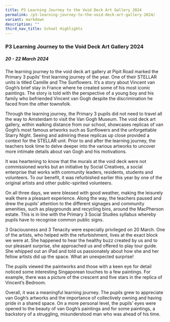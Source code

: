 ```yaml
---
title: P3 Learning Journey to the Void Deck Art Gallery 2024
permalink: /p3-learning-journey-to-the-void-deck-art-gallery-2024/
variant: markdown
description: ""
third_nav_title: School Highlights
---
```

### P3 Learning Journey to the Void Deck Art Gallery 2024

##### 20 - 22 March 2024

The learning journey to the void deck art gallery at Pipit Road marked the Primary 3 pupils’ first learning journey of the year. One of their STELLAR units is titled Camille and The Sunflowers. It’s a story about Vincent van Gogh’s brief stay in France where he created some of his most iconic paintings. The story is told with the perspective of a young boy and his family who befriended Vincent van Gogh despite the discrimination he faced from the other townsfolk. 

Through the learning journey, the Primary 3 pupils did not need to travel all the way to Amsterdam to visit the Van Gogh Museum. The void deck art gallery, within walking distance from our school, showcases replicas of van Gogh’s most famous artworks such as Sunflowers and the unforgettable Starry Night. Seeing and admiring these replicas up close provided a context for the STELLAR unit. Prior to and after the learning journey, the teachers took time to delve deeper into the various artworks to uncover more intimate details about van Gogh and his motivations. 

It was heartening to know that the murals at the void deck were not commissioned works but an initiative by Social Creatives, a social enterprise that works with community leaders, residents, students and volunteers. To our benefit, it was  refurbished earlier this year by one of the original artists and other public-spirited volunteers.

On all three days, we were blessed with good weather, making the leisurely walk there a pleasant experience. Along the way, the teachers paused and drew the pupils’ attention to the different signages and community amenities, such as playgrounds and recycling bins, around the MacPherson estate. This is in line with the Primary 3 Social Studies syllabus whereby pupils have to recognise common public signs. 

3 Graciousness and 3 Tenacity were especially privileged on 20 March. One of the artists, who helped with the refurbishment, lives at the exact block we were at. She happened to hear the healthy buzz created by us and to our pleasant surprise, she approached us and offered to play tour guide. She whipped out an iPad and told us passionately about how she and her fellow artists did up the space. What an unexpected surprise!

The pupils viewed the paintworks and those with a keen eye for detail noticed some interesting Singaporean touches to a few paintings. For example, there was a picture of the crescent and five stars in the replica of Vincent’s Bedroom. 

Overall, it was a meaningful learning journey. The pupils grew to appreciate van Gogh’s artworks and the importance of collectively owning and having pride in a shared space. On a more personal level, the pupils’ eyes were opened to the beauty of van Gogh’s paintings and for some paintings, a backstory of a struggling, misunderstood man who was ahead of his time. 